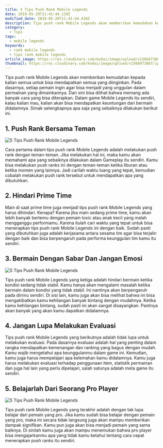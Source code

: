 ```yaml
---
title: 5 Tips Push Rank Mobile Legends
date: 2019-05-20T11:41:44.139Z
modified_date: 2019-05-20T11:41:44.438Z
description: Tips push rank Mobile Legends akan memberikan kemudahan kepada kalian semua untuk bisa mendapatkan semua yang diinginkan.
category:
  - Tips
tags:
  - mobile legends
keywords:
  - rank mobile legends
  - tips rank mobile legends
article_image: https://res.cloudinary.com/kodai/image/upload/v1566973887/ip/5-tips-push-rank-mobile-legends-1.jpg
thumbnail: https://res.cloudinary.com/kodai/image/upload/v1566973887/ip/5-tips-push-rank-mobile-legends-2-032.jpg
---
```

Tips push rank Mobile Legends akan memberikan kemudahan kepada kalian semua untuk bisa mendapatkan semua yang diinginkan. Pada dasarnya, setiap pemain ingin agar bisa menjadi yang unggulan dalam permainan yang dimainkannya. Dari sini bisa dilihat bahwa memang ada banyak cara yang bisa diterapkan. Dalam game Mobile Legends itu sendiri, kalau kalian mau, kalian akan bisa mendapatkan keuntungan dari bermain didalamnya. Simak selengkapnya apa saja yang sebaiknya dilakukan berikut ini.



## 1. Push Rank Bersama Teman

![5 Tips Push Rank Mobile Legends](https://res.cloudinary.com/kodai/image/upload/v1566973887/ip/5-tips-push-rank-mobile-legends-1.jpg)

Cara pertama dalam tips push rank Mobile Legends adalah melakukan push rank dengan teman-teman. Jika melakukan hal ini, maka kamu akan memahami apa yang sebaiknya dilakukan dalam Gameplay itu sendiri. Kamu bisa melakukan push ranks ini dengan teman-teman ketika liburan atau ketika momen yang lainnya. Jadi carilah waktu luang yang tepat, kemudian cobalah melakukan push rank tersebut untuk mendapatkan apa yang dibutuhkan.



## 2. Hindari Prime Time

Main di saat prime time juga menjadi tips push rank Mobile Legends yang harus dihindari. Kenapa? Karena jika main sedang prime time, kamu akan lebih banyak bertemu dengan pemain toxic atau anak kecil yang malah mengganggu performamu. Karena itulah cari waktu yang tepat untuk bisa menerapkan tips push rank Mobile Legends ini dengan baik. Sudah pasti yang dibutuhkan juga adalah kerjasama antara sesama tim agar bisa terjalin dengan baik dan bisa berpengaruh pada performa keunggulan tim kamu itu sendiri.



## 3. Bermain Dengan Sabar Dan Jangan Emosi

![5 Tips Push Rank Mobile Legends](https://res.cloudinary.com/kodai/image/upload/v1566973887/ip/5-tips-push-rank-mobile-legends-2.jpg)

Tips push rank Mobile Legends yang ketiga adalah hindari bermain ketika kondisi sedang tidak stabil. Kamu hanya akan mengalami masalah ketika bermain dalam kondisi yang tidak stabil. Ini nantinya akan berpengaruh pada dirimu sendiri. Di sisi lain, kamu juga akan bisa melihat bahwa ini bisa mengakibatkan kamu kehilangan banyak bintang dengan mudahnya. Ketika kamu kehilangan bintang, sudah pasti ini akan sangat disayangkan. Pastinya akan banyak yang akan kamu dapatkan didalamnya.



## 4. Jangan Lupa Melakukan Evaluasi

Tips push rank Mobile Legends yang berikutnya adalah tidak lupa untuk melakukan evaluasi. Pada dasarnya evaluasi adalah hal yang penting dalam rangka mendapatkan kemenangan dan ranking yang bagus dengan mudah. Kamu wajib mengetahui apa keunggulanmu dalam game ini. Kemudian, kamu juga harus mempelajari apa kelemahan kamu didalamnya. Kamu juga harus melakukan evaluasi terhadap penggunaan item, statistik permainan dan juga hal lain yang perlu dipelajari, salah satunya adalah meta game itu sendiri.



## 5. Belajarlah Dari Seorang Pro Player

![5 Tips Push Rank Mobile Legends](https://res.cloudinary.com/kodai/image/upload/v1566973887/ip/5-tips-push-rank-mobile-legends-3.jpg)

Tips push rank Mobile Legends yang terakhir adalah dengan tak lupa belajar dari pemain yang pro. Jika kamu sudah bisa belajar dengan pemain yang pro, maka ini secara tidak langsung juga akan mampu memberikan dampak signifikan. Kamu pun juga akan bisa menjadi pemain yang sama baiknya. Di sinilah kamu juga akan mampu menemukan bahwa pro player bisa mengajarkanmu apa yang tidak kamu ketahui tentang cara cepat menerapkan push ranks itu sendiri.
